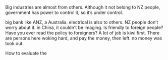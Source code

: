 Big industries are almost from others. Although it not belong to NZ people, government has power to control it, so it’s under control. 

big bank like ANZ, a Australia.
electrical is also to others. 
NZ people don’t worry about it. in China, it couldn’t be imaging. 
Is friendly to foreign people? 
Have you ever read the policy to foreigners?
A lot of job is kiwi first. 
There are persons here woking hard, and pay the money, then left. no money was took out. 

How to evaluate the 
